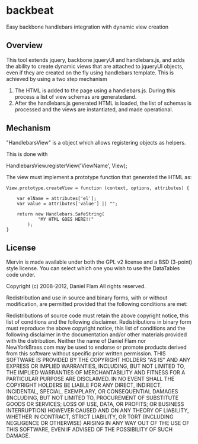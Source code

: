backbeat
========

Easy backbone handlebars integration with dynamic view creation

Overview
--------

This tool extends jquery, backbone jqueryUI and handlebars.js, and adds the ability to 
create dynamic views that are attached to jqueryUI objects, even if they are created 
on the fly using handlebars template. This is achieved by using a two step mechanism

1. The HTML is added to the page using a handlebars.js. During this process a list of view schemas are generatedand. 
2. After the handlebars.js generated HTML is loaded, the list of schemas is processed and the views are instantiated, 
   and made operational.


Mechanism
---------

"HandlebarsView" is a object which allows registering objects as helpers. 

This is done with 

HandlebarsView.registerView('ViewName', View);

The view must implement a prototype function that generated the HTML as:

    View.prototype.createView = function (context, options, attributes) {

        var elName = attributes['el'];
        var value = attributes['value'] || "";

        return new Handlebars.SafeString(
                "MY HTML GOES HERE!!"
            );
    }


License
-------

Mervin is made available under both the GPL v2 license and a BSD (3-point) style license. You can select which one you wish to use the DataTables code under.

Copyright (c) 2008-2012, Daniel Flam 
All rights reserved.

Redistribution and use in source and binary forms, with or without modification, are permitted provided that the following conditions are met:

Redistributions of source code must retain the above copyright notice, this list of conditions and the following disclaimer.
Redistributions in binary form must reproduce the above copyright notice, this list of conditions and the following disclaimer in the documentation and/or other materials provided with the distribution.
Neither the name of Daniel Flam nor NewYorkBrass.com may be used to endorse or promote products derived from this software without specific prior written permission.
THIS SOFTWARE IS PROVIDED BY THE COPYRIGHT HOLDERS "AS IS" AND ANY EXPRESS OR IMPLIED WARRANTIES, INCLUDING, BUT NOT LIMITED TO, THE IMPLIED WARRANTIES OF MERCHANTABILITY AND FITNESS FOR A PARTICULAR PURPOSE ARE DISCLAIMED. IN NO EVENT SHALL THE COPYRIGHT HOLDERS BE LIABLE FOR ANY DIRECT, INDIRECT, INCIDENTAL, SPECIAL, EXEMPLARY, OR CONSEQUENTIAL DAMAGES (INCLUDING, BUT NOT LIMITED TO, PROCUREMENT OF SUBSTITUTE GOODS OR SERVICES; LOSS OF USE, DATA, OR PROFITS; OR BUSINESS INTERRUPTION) HOWEVER CAUSED AND ON ANY THEORY OF LIABILITY, WHETHER IN CONTRACT, STRICT LIABILITY, OR TORT (INCLUDING NEGLIGENCE OR OTHERWISE) ARISING IN ANY WAY OUT OF THE USE OF THIS SOFTWARE, EVEN IF ADVISED OF THE POSSIBILITY OF SUCH DAMAGE.
